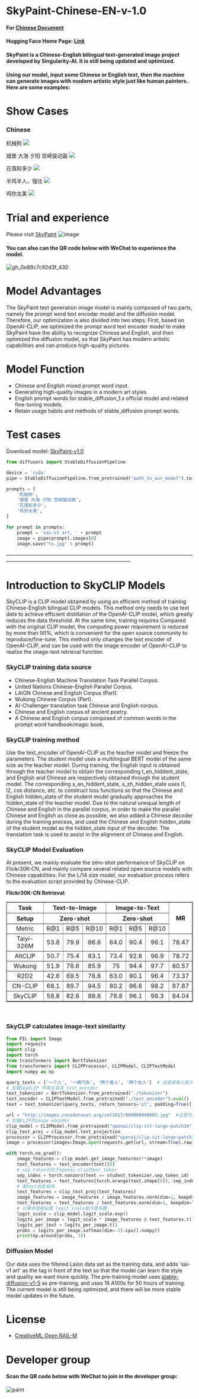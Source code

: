# SkyPaint-Chinese-EN-v-1.0
#### For [Chinese Document]([README.md](https://github.com/SkyWorkAIGC/SkyPaint-AI-Diffusion/blob/main/README-CN.md))
#### Hugging Face Home Page: [Link](https://huggingface.co/SkyWork/SkyPaint)

#### SkyPaint is a Chinese-English bilingual text-generated image project developed by Singularity-AI. It is still being updated and optimized. 
#### Using our model, input some Chinese or English text, then the machine can generate images with modern artistic style just like human painters. Here are some examples:

# Show Cases

### Chinese
机械狗
![](results/1.png)

城堡 大海 夕阳 宫崎骏动画
![](results/2.png)

花落知多少
![](results/3.png)

半鸡半人，强壮
![](results/4.png)

鸡你太美
![](results/5.png)


# Trial and experience

Please visit [SkyPaint](https://sky-paint.singularity-ai.com/index.html#/)
![image](https://user-images.githubusercontent.com/120169448/208892170-836c2c5f-f6ba-4956-978f-dd392c508bce.png)

#### You can also can the QR code below with WeChat to experience the model.
![gh_0e89c7c92d3f_430](https://user-images.githubusercontent.com/120169448/209092358-7556d2ea-6374-4235-b2ee-77665f066d2c.jpg)


# Model Advantages
The SkyPaint text generation image model is mainly composed of two parts, namely the prompt word text encoder model and the diffusion model. Therefore, our optimization is also divided into two steps. First, based on OpenAI-CLIP, we optimized the prompt word text encoder model to make SkyPaint have the ability to recognize Chinese and English, and then optimized the diffusion model, so that SkyPaint has modern artistic capabilities and can produce high-quality pictures.

# Model Function
* Chinese and English mixed prompt word input.
* Generating high-quality images in a modern art styles.
* English prompt words for stable_diffusion_1.x official model and related fine-tuning models.
* Retain usage habits and methods of stable_diffusion prompt words.


# Test cases

Download model: [SkyPaint-v1.0](https://sai-hk.oss-cn-hongkong.aliyuncs.com/zb/skypaint-v-1.0.zip?OSSAccessKeyId=LTAI5tHuxqp63n5qw5eeB6Ji&Expires=1673528832&Signature=4PTeknRoXuHWmeQHXqgu8kB0q%2Bw%3D) 

```py
from diffusers import StableDiffusionPipeline

device = 'cuda'
pipe = StableDiffusionPipeline.from_pretrained("path_to_our_model").to(device)

prompts = [
    '机械狗',
    '城堡 大海 夕阳 宫崎骏动画',
    '花落知多少',
    '鸡你太美',
]

for prompt in prompts:
    prompt = 'sai-v1 art, ' + prompt
    image = pipe(prompt).images[0]  
    image.save("%s.jpg" % prompt)
```

————————————————————————————————————————————————————————————

# Introduction to SkyCLIP Models
SkyCLIP is a CLIP model obtained by using an efficient method of training Chinese-English bilingual CLIP models. This method only needs to use text data to achieve efficient distillation of the OpenAI-CLIP model, which greatly reduces the data threshold. At the same time, training requires Compared with the original CLIP model, the computing power requirement is reduced by more than 90%, which is convenient for the open source community to reproduce/fine-tune. This method only changes the text encoder of OpenAI-CLIP, and can be used with the image encoder of OpenAI-CLIP to realize the image-text retrieval function.

### SkyCLIP training data source
* Chinese-English Machine Translation Task Parallel Corpus.
* United Nations Chinese-English Parallel Corpus.
* LAION Chinese and English Corpus (Part).
* Wukong Chinese Corpus (Part).
* AI-Challenger translation task Chinese and English corpus.
* Chinese and English corpus of ancient poetry.
* A Chinese and English corpus composed of common words in the prompt word handbook/magic book.

### SkyCLIP training method
Use the text_encoder of OpenAI-CLIP as the teacher model and freeze the parameters. The student model uses a multilingual BERT model of the same size as the teacher model. During training, the English input is obtained through the teacher model to obtain the corresponding t_en_hiddent_state, and English and Chinese are respectively obtained through the student model. The corresponding s_en_hiddent_state, s_zh_hidden_state uses l1, l2, cos distance, etc. to construct loss functions so that the Chinese and English hidden_state of the student model gradually approaches the hidden_state of the teacher model. Due to the natural unequal length of Chinese and English in the parallel corpus, in order to make the parallel Chinese and English as close as possible, we also added a Chinese decoder during the training process, and used the Chinese and English hidden_state of the student model as the hidden_state input of the decoder. The translation task is used to assist in the alignment of Chinese and English.

### SkyCLIP Model Evaluation
At present, we mainly evaluate the zero-shot performance of SkyCLIP on Flickr30K-CN, and mainly compare several related open source models with Chinese capabilities. For the L/14 size model, our evaluation process refers to the evaluation script provided by Chinese-CLIP.

**Flickr30K-CN Retrieval**:
<table border="1" width="150%">
	<tr align="center">
        <th>Task</th><th colspan="3">Text-to-Image</th><th colspan="3">Image-to-Text</th>
        <th rowspan="3">MR</th>
    </tr>
    <tr align="center">
        <th>Setup</th><th colspan="3">Zero-shot</th><th colspan="3">Zero-shot</th> 
    </tr>
    <tr align="center">
        <td>Metric</td><td>R@1</td><td>R@5</td><td>R@10</td><td>R@1</td><td>R@5</td><td>R@10</td>
    </tr>
    <tr align="center">
        <td width="120%">Taiyi-326M</td><td>53.8</td><td>79.9</td><td>86.6</td><td>64.0</td><td>90.4</td><td>96.1</td><td>78.47</td>
    </tr>
    <tr align="center">
        <td width="120%">AltCLIP</td><td>50.7</td><td>75.4</td><td>83.1</td><td>73.4</td><td>92.8</td><td>96.9</td><td>78.72</td>
    </tr>
	<tr align="center">
        <td width="120%">Wukong</td><td>51.9</td><td>78.6</td><td>85.9</td><td>75</td><td>94.4</td><td>97.7</td><td>80.57</td>
    </tr>
	<tr align="center">
        <td width="120%">R2D2</td><td>42.6</td><td>69.5</td><td>78.6</td><td>63.0</td><td>90.1</td><td>96.4</td><td>73.37</td>
    </tr>
	<tr align="center">
        <td width="120%">CN-CLIP</td><td>68.1</td><td>89.7</td><td>94.5</td><td>80.2</td><td>96.6</td><td>98.2</td><td>87.87</td>
    </tr>
    <tr align="center">
        <td width="120%">SkyCLIP</td><td>58.8</td><td>82.6</td><td>89.6</td><td>78.8</td><td>96.1</td><td>98.3</td><td>84.04</td>
    </tr>
</table>
<br>

### SkyCLIP calculates image-text similarity
```py
from PIL import Image
import requests
import clip
import torch
from transformers import BertTokenizer
from transformers import CLIPProcessor, CLIPModel, CLIPTextModel
import numpy as np

query_texts = ['一个人', '一辆汽车', '两个男人', '两个女人']  # 这里是输入提示词，可以随意替换。
# 加载SkyCLIP 中英文双语 text_encoder
text_tokenizer = BertTokenizer.from_pretrained("./tokenizer")
text_encoder = CLIPTextModel.from_pretrained("./text_encoder").eval()
text = text_tokenizer(query_texts, return_tensors='pt', padding=True)['input_ids']

url = "http://images.cocodataset.org/val2017/000000040083.jpg"  #这里可以换成任意图片的url
# 加载CLIP的image encoder
clip_model = CLIPModel.from_pretrained("openai/clip-vit-large-patch14")
clip_text_proj = clip_model.text_projection
processor = CLIPProcessor.from_pretrained("openai/clip-vit-large-patch14")
image = processor(images=Image.open(requests.get(url, stream=True).raw), return_tensors="pt")

with torch.no_grad():
    image_features = clip_model.get_image_features(**image)
    text_features = text_encoder(text)[0]
    # sep_token对应于openai-clip的eot_token
    sep_index = torch.nonzero(text == student_tokenizer.sep_token_id)
    text_features = text_features[torch.arange(text.shape[0]), sep_index[:, 1]]
    # 乘text投影矩阵
    text_features = clip_text_proj(text_features)
    image_features = image_features / image_features.norm(dim=1, keepdim=True)
    text_features = text_features / text_features.norm(dim=1, keepdim=True)
    # 计算余弦相似度 logit_scale是尺度系数
    logit_scale = clip_model.logit_scale.exp()
    logits_per_image = logit_scale * image_features @ text_features.t()
    logits_per_text = logits_per_image.t()
    probs = logits_per_image.softmax(dim=-1).cpu().numpy()
    print(np.around(probs, 3))

```

### Diffusion Model
Our data uses the filtered Laion data set as the training data, and adds 'sai-v1 art' as the tag in front of the text so that the model can learn the style and quality we want more quickly. The pre-training model uses [stable-diffusion-v1-5](https://huggingface.co/runwayml/stable-diffusion-v1-5) as pre-training, and uses 16 A100s for 50 hours of training. The current model is still being optimized, and there will be more stable model updates in the future.


# License
- [CreativeML Open RAIL-M](LICENSE-MODEL)

# Developer group
#### Scan the QR code below with WeChat to join in the developer group:
![paint](https://user-images.githubusercontent.com/120169448/211474310-88048d66-bb14-4f9a-9137-91e358f7f1e3.jpg)

